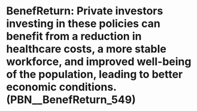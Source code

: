 # BenefReturn: __Private investors investing in these policies can benefit from a reduction in healthcare costs, a more stable workforce, and improved well-being of the population, leading to better economic conditions.__ (PBN__BenefReturn_549)

